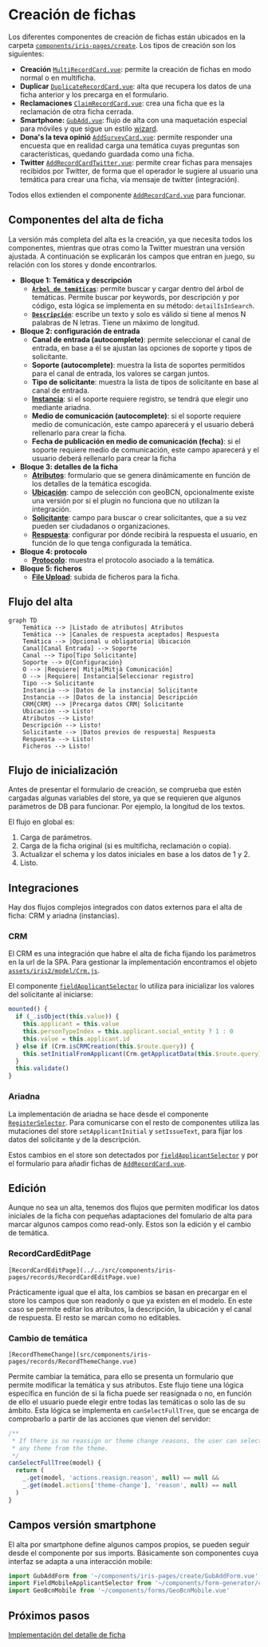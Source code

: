 # Creación de fichas

Los diferentes componentes de creación de fichas están ubicados en la carpeta [`components/iris-pages/create`](../../src/components/iris-pages/create). Los tipos de creación son los siguientes:

- **Creación** [`MultiRecordCard.vue`](../../src/components/iris-pages/create/MultiRecordCard.vue): permite la creación de fichas en modo normal o en multificha.
- **Duplicar** [`DuplicateRecordCard.vue`](../../src/components/iris-pages/create/DuplicateRecordCard.vue): alta que recupera los datos de una ficha anterior y los precarga en el formulario.
- **Reclamaciones** [`ClaimRecordCard.vue`](../../src/components/iris-pages/create/ClaimRecordCard.vue): crea una ficha que es la reclamación de otra ficha cerrada.
- **Smartphone:** [`GubAdd.vue`](../../src/components/iris-pages/create/GubAdd.vue): flujo de alta con una maquetación especial para móviles y que sigue un estilo [wizard](../../src/components/form-generator/layout/WizzardFieldset.vue).
- **Dona's la teva opinió** [`AddSurveyCard.vue`](../../src/components/iris-pages/create/AddSurveyCard.vue): permite responder una encuesta que en realidad carga una temática cuyas preguntas son características, quedando guardada como una ficha.
- **Twitter** [`AddRecordCardTwitter.vue`](../../src/components/iris-pages/create/AddRecordCard.vue): permite crear fichas para mensajes recibidos por Twitter, de forma que el operador le sugiere al usuario una temática para crear una ficha, vía mensaje de twitter (integración).

Todos ellos extienden el componente [`AddRecordCard.vue`](../../src/components/iris-pages/create/AddRecordCard.vue) para funcionar.

## Componentes del alta de ficha

La versión más completa del alta es la creación, ya que necesita todos los componentes, mientras que otras como la Twitter muestran una versión ajustada. A continuación se explicarán los campos que entran en juego, su relación con los stores y donde encontrarlos.

- **Bloque 1: Temática y descripción**
  - **[`Árbol de temáticas`](../../src/components/iris-pages/themes/ThemeTreeSelector.vue)**: permite buscar y cargar dentro del árbol de temáticas. Permite buscar por keywords, por descripción y por código, esta lógica se implementa en su método: `detailIsInSearch`.
  - **[`Descripción`](../../src/components/form-generator/fieldTextAreaCount.vue)**: escribe un texto y solo es válido si tiene al menos N palabras de N letras. Tiene un máximo de longitud.
- **Bloque 2: configuración de entrada**
  - **Canal de entrada (autocomplete)**: permite seleccionar el canal de entrada, en base a él se ajustan las opciones de soporte y tipos de solicitante.
  - **Soporte (autocomplete)**: muestra la lista de soportes permitidos para el canal de entrada, los valores se cargan juntos.
  - **Tipo de solicitante**: muestra la lista de tipos de solicitante en base al canal de entrada.
  - **[Instancia](../../src/components/iris-pages/records/registers/RegisterSelector.vue)**: si el soporte requiere registro, se tendrá que elegir uno mediante ariadna.
  - **Medio de comunicación (autocomplete)**: si el soporte requiere medio de comunicación, este campo aparecerá y el usuario deberá rellenarlo para crear la ficha.
  - **Fecha de publicación en medio de comunicación (fecha)**: si el soporte requiere medio de comunicación, este campo aparecerá y el usuario deberá rellenarlo para crear la ficha
- **Bloque 3: detalles de la ficha**
  - **[Atributos](../../src/components/form-generator/records/fieldAttributes.vue)**: formulario que se genera dinámicamente en función de los detalles de la temática escogida.
  - **[Ubicación](../../src/components/form-generator/fieldGeoBcn.vue)**: campo de selección con geoBCN, opcionalmente existe una versión por si el plugin no funciona que no utilizan la integración.
  - **[Solicitante](../../src/components/form-generator/create/fieldApplicantSelector.vue)**: campo para buscar o crear solicitantes, que a su vez pueden ser ciudadanos o organizaciones.
  - **[Respuesta](../../src/components/form-generator/records/fieldAnswer.vue)**: configurar por dónde recibirá la respuesta el usuario, en función de lo que tenga configurada la temática.
- **Bloque 4: protocolo**
  - **[Protocolo](../../src/components/iris-pages/records/Protocol.vue)**: muestra el protocolo asociado a la temática.
- **Bloque 5: ficheros**
  - **[File Upload](../../src/components/form-generator/fieldFileUploader.vue)**: subida de ficheros para la ficha.

## Flujo del alta

```mermaid
graph TD
    Temática --> |Listado de atributos| Atributos
    Temática --> |Canales de respuesta aceptados| Respuesta
    Temática --> |Opcional u obligatoria| Ubicación
    Canal[Canal Entrada] --> Soporte
    Canal --> Tipo[Tipo Solicitante]
    Soporte --> O{Configuración}
    O --> |Requiere| Mitja[Mitjà Comunicación]
    O --> |Requiere| Instancia[Seleccionar registro]
    Tipo --> Solicitante
    Instancia --> |Datos de la instancia| Solicitante
    Instancia --> |Datos de la instancia| Descripción
    CRM{CRM} --> |Precarga datos CRM| Solicitante
    Ubicación --> Listo!
    Atributos --> Listo!
    Descripción --> Listo!
    Solicitante --> |Datos previos de respuesta| Respuesta
    Respuesta --> Listo!
    Ficheros --> Listo!
```

## Flujo de inicialización

Antes de presentar el formulario de creación, se comprueba que estén cargadas algunas variables del store, ya que se requieren que algunos parámetros de DB para funcionar. Por ejemplo, la longitud de los textos.

El flujo en global es:

1. Carga de parámetros.
2. Carga de la ficha original (si es multificha, reclamación o copia).
3. Actualizar el schema y los datos iniciales en base a los datos de 1 y 2.
4. Listo.

## Integraciones

Hay dos flujos complejos integrados con datos externos para el alta de ficha: CRM y ariadna (instancias).

### CRM

El CRM es una integración que habre el alta de ficha fijando los parámetros en la url de la SPA. Para gestionar la implementación encontramos el objeto [`assets/iris2/model/Crm.js`](../../src/assets/js/iris2/model/Crm.js).

El componente [`fieldApplicantSelector`](../../src/components/form-generator/create/fieldApplicantSelector.vue) lo utiliza para inicializar los valores del solicitante al iniciarse:

```javascript
mounted() {
  if (_.isObject(this.value)) {
    this.applicant = this.value
    this.personTypeIndex = this.applicant.social_entity ? 1 : 0
    this.value = this.applicant.id
  } else if (Crm.isCRMCreation(this.$route.query)) {
    this.setInitialFromApplicant(Crm.getApplicatData(this.$route.query))
  }
  this.validate()
}
```

### Ariadna

La implementación de ariadna se hace desde el componente [`RegisterSelector`](../../src/components/iris-pages/records/registers/RegisterSelector.vue). Para comunicarse con el resto de componentes utiliza las mutaciones del store `setApplicantInitial` y `setIssueText`, para fijar los datos del solicitante y de la descripción.

Estos cambios en el store son detectados por [`fieldApplicantSelector`](../../src/components/form-generator/create/fieldApplicantSelector.vue) y por el formulario para añadir fichas de [`AddRecordCard.vue`](../../src/components/iris-pages/create/AddRecordCard.vue).

## Edición

Aunque no sea un alta, tenemos dos flujos que permiten modificar los datos iniciales de la ficha con pequeñas adaptaciones del fomulario de alta para marcar algunos campos como read-only. Estos son la edición y el cambio de temática.

### RecordCardEditPage

`[RecordCardEditPage](../../src/components/iris-pages/records/RecordCardEditPage.vue)`

Prácticamente igual que el alta, los cambios se basan en precargar en el store los campos que son readonly o que ya existen en el modelo. En este caso se permite editar los atributos, la descripción, la ubicación y el canal de respuesta. El resto se marcan como no editables.

### Cambio de temática

`[RecordThemeChange](src/components/iris-pages/records/RecordThemeChange.vue)`

Permite cambiar la temática, para ello se presenta un formulario que permite modificar la temática y sus atributos. Este flujo tiene una lógica específica en función de si la ficha puede ser reasignada o no, en función de ello el usuario puede elegir entre todas las temáticas o solo las de su ámbito. Esta lógica se implementa en `canSelectFullTree`, que se encarga de comprobarlo a partir de las acciones que vienen del servidor:

```javascript
/**
 * If there is no reassign or theme change reasons, the user can select
 * any theme from the theme.
 */
canSelectFullTree(model) {
  return (
    _.get(model, 'actions.reasign.reason', null) == null &&
    _.get(model.actions['theme-change'], 'reason', null) == null
  )
}
```

## Campos versión smartphone

El alta por smartphone define algunos campos propios, se pueden seguir desde el componente por sus imports. Básicamente son componentes cuya interfaz se adapta a una interacción mobile:

```javascript
import GubAddForm from '~/components/iris-pages/create/GubAddForm.vue'
import FieldMobileApplicantSelector from '~/components/form-generator/create/FieldMobileApplicantSelector.vue'
import GeoBcnMobile from '~/components/forms/GeoBcnMobile.vue'
```

## Próximos pasos

[Implementación del detalle de ficha](./record-detail.md)